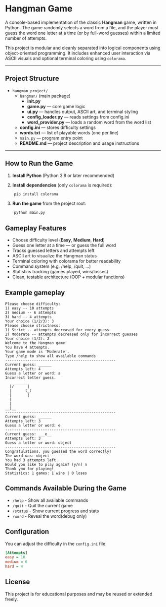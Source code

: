 # Hangman Game

A console-based implementation of the classic **Hangman** game, written in Python. The game randomly selects a word from a file, and the player must guess the word one letter at a time (or by full-word guesses) within a limited number of attempts.

This project is modular and cleanly separated into logical components using object-oriented programming. It includes enhanced user interaction via ASCII visuals and optional terminal coloring using `colorama`.

---

## Project Structure

- `hangman_project/`
	- `hangman/` (main package)
	  - **__init__.py**
      - **game.py** — core game logic
      -	**ui.py** — handles output, ASCII art, and terminal styling
	  - **config_loader.py** — reads settings from config.ini
	  - **word_provider.py** — loads a random word from the word list
	- **config.ini** — stores difficulty settings
	- **words.txt** — list of playable words (one per line)
	- `main.py` — program entry point
	- **README.md** — project description and usage instructions

---

## How to Run the Game

1. **Install Python** (Python 3.8 or later recommended)

2. **Install dependencies** (only `colorama` is required):
```bash
    pip install colorama
```

3. **Run the game** from the project root:
```bash
    python main.py
```

## Gameplay Features
- Choose difficulty level (**Easy**, **Medium**, **Hard**)
- Guess one letter at a time — or guess the full word
- Tracks guessed letters and attempts left
- ASCII art to visualize the Hangman status
- Terminal coloring with colorama for better readability
- Command system (e.g. /help, /quit, ...)
- Statistics tracking (games played, wins/losses)
- Clean, testable architecture (OOP + modular functions)

## Example gameplay

```text
Please choose difficulty:
1) easy -- 10 attempts
2) medium -- 6 attempts
3) hard -- 4 attempts
Your choice (1/2/3): 3
Please choose strictness:
1) Strict -- attempts decreased for every guess
2) Moderate -- attempts decreased only for incorrect guesses
Your choice (1/2): 2
Welcome to the Hangman game!
You have 4 attempts.
Your game mode is 'Moderate'.
Type /help to show all available commands
--------------------------------------------------
Current guess: ______
Attempts left: 4
Guess a letter or word: a
Incorrect letter guess.
   _______
  |/      |
  |      (_)
  |       |
  |
  |
__|__
--------------------------------------------------
Current guess: ______
Attempts left: 3
Guess a letter or word: e
--------------------------------------------------
Current guess: ___e__
Attempts left: 3
Guess a letter or word: object
--------------------------------------------------
Congratulations, you guessed the word correctly!
The word was: object
You had 3 attempts left.
Would you like to play again? (y/n) n
Thank you for playing!
Statistics: 1 games: 1 wins | 0 loses
```

## Commands Available During the Game
- `/help` - Show all available commands
- `/quit` - Quit the current game
- `/status` - Show current progress and stats
- `/word` - Reveal the word(debug only)

## Configuration
You can adjust the difficulty in the `config.ini` file:
```ini
[Attempts]
easy = 10
medium = 6
hard = 4
```

## License
This project is for educational purposes and may be reused or extended freely.